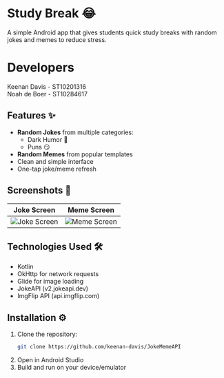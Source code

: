 # Study Break 😂

A simple Android app that gives students quick study breaks with random jokes and memes to reduce stress.
# Developers
Keenan Davis - ST10201316 <br>
Noah de Boer - ST10284617
## Features ✨

- **Random Jokes** from multiple categories:
  - Dark Humor 🖤
  - Puns 😏
- **Random Memes** from popular templates
- Clean and simple interface
- One-tap joke/meme refresh

## Screenshots 📸

| Joke Screen | Meme Screen |
|-------------|-------------|
| ![Joke Screen](screenshots/joke_screen.png) | ![Meme Screen](screenshots/meme_screen.png) |

## Technologies Used 🛠️

- Kotlin
- OkHttp for network requests
- Glide for image loading
- JokeAPI (v2.jokeapi.dev)
- ImgFlip API (api.imgflip.com)

## Installation ⚙️

1. Clone the repository:
   ```bash
   git clone https://github.com/keenan-davis/JokeMemeAPI
   ```
2.  Open in Android Studio
3.  Build and run on your device/emulator
   
